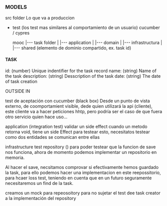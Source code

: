 ### MODELS

src  folder
Lo que va a produccion
- test (los test mas similares al comportamiento de un usuario) cucumber / cypres

    mooc
    |--- task folder
    |     |--- application
    |     |--- domain
    |     |--- infrastructura
    |
    |--- shared (elemento de dominio compartido, ex. task id)


#### TASK
id: (number) Unique indentifier for the task record
name: (string) Name of the task
description: (string) Desscription of the task
date: (string) The date of task creation

OUTSIDE IN

test de aceptación con cucumber (black box)
Desde un punto de vista externo, de coomportamient visible, dede quien utilizará la api (cliente), este cliente va a hacer peticiones hhtp, pero podría ser el caso de que fuera otro servicio quien hace uso...


application (integration test)
validar un side effect
cuando un metodo retorna void, tiene un side Effect
para testear esto, necesitatos testear como dos entidades se comunican entre ellas

infrastructure test repository ()
para poder testear que la funcion de save nos funciona, ahora de momento podemos implementar un repositorio en memoria.

Al hacer el save, necsitamos comprovar si efectivamente hemos guardado la task, para ello podemos hacer una implementacion en este reepossitorio, para hcaer loss test, teniendo en cuenta que en un futuro seguramente necesitaremos un find de la task.

creamos un mock para repeosoitory para no sujetar el test dee task creator a la implementación del repository